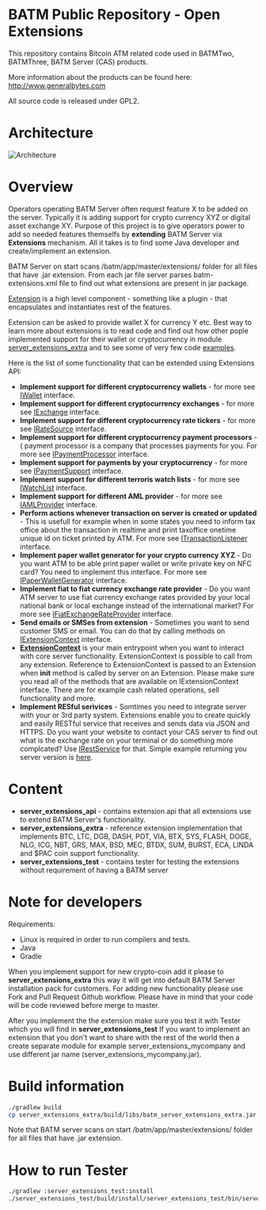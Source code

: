 BATM Public Repository - Open Extensions
===========

This repository contains Bitcoin ATM related code used in BATMTwo, BATMThree, BATM Server (CAS) products.

More information about the products can be found here: http://www.generalbytes.com


All source code is released under GPL2.

Architecture
========
![Architecture](https://raw.githubusercontent.com/GENERALBYTESCOM/batm_public/master/doc/open_extensions.png)



Overview
========
Operators operating BATM Server often request feature X to be added on the server. Typically it is adding support for crypto currency XYZ or digital asset exchange XY. 
Purpose of this project is to give operators power to add so needed features themselfs by **extending** BATM Server via **Extensions** mechanism.
All it takes is to find some Java developer and create/implement an extension.

BATM Server on start scans /batm/app/master/extensions/ folder for all files that have .jar extension.
From each jar file server parses batm-extensions.xml file to find out what extensions are present in jar package.

<a href="https://github.com/GENERALBYTESCOM/batm_public/blob/master/server_extensions_api/src/main/java/com/generalbytes/batm/server/extensions/IExtension.java">Extension</a> is a high level component - something like a plugin - that encapsulates and instantiates rest of the features.

Extension can be asked to provide wallet X for currency Y etc. Best way to learn more about extensions is to read code and find out how other pople implemented support for their wallet or cryptocurrency in module <a href="https://github.com/GENERALBYTESCOM/batm_public/blob/master/server_extensions_extra">server_extensions_extra</a> and to see some of very few code <a href="https://github.com/GENERALBYTESCOM/batm_public/blob/master/server_extensions_extra/src/main/java/com/generalbytes/batm/server/extensions/extra/examples">examples</a>.

Here is the list of some functionality that can be extended using Extensions API:
* **Implement support for different cryptocurrency wallets** - for more see <a href="https://github.com/GENERALBYTESCOM/batm_public/blob/master/server_extensions_api/src/main/java/com/generalbytes/batm/server/extensions/IWallet.java">IWallet</a> interface.
* **Implement support for different cryptocurrency exchanges** - for more see <a href="https://github.com/GENERALBYTESCOM/batm_public/blob/master/server_extensions_api/src/main/java/com/generalbytes/batm/server/extensions/IExchange.java">IExchange</a> interface.
* **Implement support for different cryptocurrency rate tickers** - for more see <a href="https://github.com/GENERALBYTESCOM/batm_public/blob/master/server_extensions_api/src/main/java/com/generalbytes/batm/server/extensions/IRateSource.java">IRateSource</a> interface.
* **Implement support for different cryptocurrency payment processors** - ( payment processor is a company that processes payments for you. For more see <a href="https://github.com/GENERALBYTESCOM/batm_public/blob/master/server_extensions_api/src/main/java/com/generalbytes/batm/server/extensions/IPaymentProcessor.java">IPaymentProcessor</a> interface.
* **Implement support for payments by your cryptocurrency** - for more see <a href="https://github.com/GENERALBYTESCOM/batm_public/blob/master/server_extensions_api/src/main/java/com/generalbytes/batm/server/extensions/payment/IPaymentSupport.java">IPaymentSupport</a> interface.
* **Implement support for different terroris watch lists** - for more see <a href="https://github.com/GENERALBYTESCOM/batm_public/blob/master/server_extensions_api/src/main/java/com/generalbytes/batm/server/extensions/watchlist/IWatchList.java">IWatchList</a> interface.
* **Implement support for different AML provider** - for more see <a href="https://github.com/GENERALBYTESCOM/batm_public/blob/master/server_extensions_api/src/main/java/com/generalbytes/batm/server/extensions/aml/IAMLProvider.java">IAMLProvider</a> interface.
* **Perform actions whenever transaction on server is created or updated** - This is usefull for example when in some states you need to inform tax office about the transaction in realtime and print taxoffice onetime unique id on ticket printed by ATM. For more see <a href="https://github.com/GENERALBYTESCOM/batm_public/blob/master/server_extensions_api/src/main/java/com/generalbytes/batm/server/extensions/ITransactionListener.java">ITransactionListener</a> interface.
* **Implement paper wallet generator for your crypto currency XYZ** - Do you want ATM to be able print paper wallet or write private key on NFC card? You need to implement this interface. For more see <a href="https://github.com/GENERALBYTESCOM/batm_public/blob/master/server_extensions_api/src/main/java/com/generalbytes/batm/server/extensions/IPaperWalletGenerator.java">IPaperWalletGenerator</a> interface.
* **Implement fiat to fiat currency exchange rate provider** - Do you want ATM server to use fiat currency exchange rates provided by your local national bank or local exchange instead of the international market? For more see <a href="https://github.com/GENERALBYTESCOM/batm_public/blob/master/server_extensions_api/src/main/java/com/generalbytes/batm/server/extensions/IFiatExchangeRateProvider.java">IFiatExchangeRateProvider</a> interface.
* **Send emails or SMSes from extension** - Sometimes you want to send customer SMS or email. You can do that by calling methods on <a href="https://github.com/GENERALBYTESCOM/batm_public/blob/master/server_extensions_api/src/main/java/com/generalbytes/batm/server/extensions/IExtensionContext.java">IExtensionContext</a> interface. 
* **<a href="https://github.com/GENERALBYTESCOM/batm_public/blob/master/server_extensions_api/src/main/java/com/generalbytes/batm/server/extensions/IExtensionContext.java">ExtensionContext</a>** is your main entrypoint when you want to interact with core server functionality.
ExtensionContext is possible to call from any extension. Reference to ExtensionContext is passed to an Extension when **init** method is called by server on an Extension. Please make sure you read all of the methods that are available on IExtensionContext interface. There are for example cash related operations, sell functionality and more.
* **Implement RESful serivices** - Somtimes you need to integrate server with your or 3rd party system. Extensions enable you to create quickly and easily RESTful service that receives and sends data via JSON and HTTPS. Do you want your website to contact your CAS server to find out what is the exchange rate on your terminal or do something more complcated? Use <a href="https://github.com/GENERALBYTESCOM/batm_public/blob/master/server_extensions_api/src/main/java/com/generalbytes/batm/server/extensions/IRestService.java">IRestService</a> for that. Simple example returning you server version is <a href="https://github.com/GENERALBYTESCOM/batm_public/blob/master/server_extensions_extra/src/main/java/com/generalbytes/batm/server/extensions/extra/examples/rest">here</a>.

Content
=======
* **server_extensions_api** - contains extension api that all extensions use to extend BATM Server's functionality.
* **server_extensions_extra** - reference extension implementation that implements BTC, LTC, DGB, DASH, POT, VIA, BTX, SYS, FLASH, DOGE, NLG, ICG, NBT, GRS, MAX, BSD, MEC, BTDX, SUM, BURST, ECA, LINDA and $PAC coin support functionality.
* **server_extensions_test** - contains tester for testing the extensions without requirement of having a BATM server

Note for developers
==========

Requirements:
* Linux is required in order to run compilers and tests.
* Java
* Gradle

When you implement support for new crypto-coin add it please to **server_extensions_extra** this way it will get into default BATM Server installation pack for customers. 
For adding new functionality please use Fork and Pull Request Github workflow. Please have in mind that your code will be code reviewed before merge to master.

After you implement the the extension make sure you test it with Tester which you will find in **server_extensions_test**
If you want to implement an extension that you don't want to share with the rest of the world then a create separate module for example server_extensions_mycompany and use different jar name (server_extensions_mycompany.jar). 

Build information
=================
```bash
./gradlew build
cp server_extensions_extra/build/libs/batm_server_extensions_extra.jar /batm/app/master/extensions/
```
Note that BATM server scans on start /batm/app/master/extensions/ folder for all files that have .jar extension.

How to run Tester
==========
```bash
./gradlew :server_extensions_test:install
./server_extensions_test/build/install/server_extensions_test/bin/server_extensions_test
```
